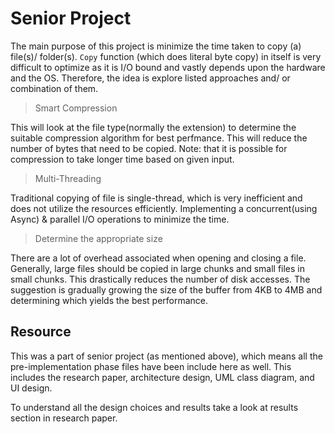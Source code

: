 # Senior Project

The main purpose of this project is minimize the time taken to copy (a) file(s)/ folder(s). `Copy` function (which does literal byte copy) in itself is very difficult to optimize as it is I/O bound and vastly depends upon the hardware and the OS. Therefore, the idea is explore listed approaches and/ or combination of them.

> Smart Compression

This will look at the file type(normally the extension) to determine the suitable compression algorithm for best perfmance. This will reduce the number of bytes that need to be copied. Note: that it is possible for compression to take longer time based on given input.

> Multi-Threading

Traditional copying of file is single-thread, which is very inefficient and does not utilize the resources efficiently. Implementing a concurrent(using Async) & parallel I/O operations to minimize the time.

> Determine the appropriate size

There are a lot of overhead associated when opening and closing a file. Generally, large files should be copied in large chunks and small files in small chunks. This drastically reduces the number of disk accesses. The suggestion is gradually growing the size of the buffer from 4KB to 4MB and determining which yields the best performance.

## Resource

This was a part of senior project (as mentioned above), which means all the pre-implementation phase files have been include here as well. This includes the research paper, architecture design, UML class diagram, and UI design.

To understand all the design choices and results take a look at results section in research paper.
